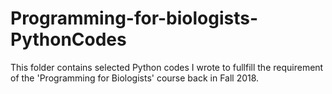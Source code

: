 # Programming-for-biologists-PythonCodes

This folder contains selected Python codes I wrote to fullfill the requirement of the 'Programming for Biologists' course back in Fall 2018. 
